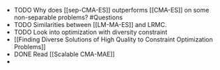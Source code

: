 - TODO Why does [[sep-CMA-ES]] outperforms [[CMA-ES]] on some non-separable problems? #Questions
- TODO Similarities between [[LM-MA-ES]] and LRMC.
- TODO Look into optimization with diversity constraint
- [[Finding Diverse Solutions of High Quality to Constraint Optimization Problems]]
- DONE Read [[Scalable CMA-MAE]]
-